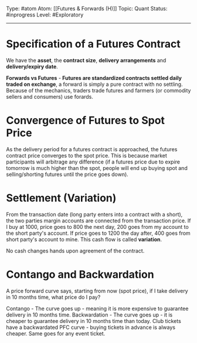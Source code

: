 Type: #atom
Atom: [[Futures & Forwards (H)]]
Topic: Quant 
Status: #inprogress 
Level: #Exploratory 

----
# Specification of a Futures Contract

We have the **asset**, the **contract size**, **delivery arrangements** and **delivery/expiry date**.

**Forwards vs Futures** - **Futures are standardized contracts settled daily traded on exchange**, a forward is simply a pure contract with no settling. Because of the mechanics, traders trade futures and farmers (or commodity sellers and consumers) use forards.

# Convergence of Futures to Spot Price

As the delivery period for a futures contract is approached, the futures contract price converges to the spot price. This is because market participants will arbitrage any difference (if a futures price due to expire tomorrow is much higher than the spot, people will end up buying spot and selling/shorting futures until the price goes down).

# Settlement (Variation)

From the transaction date (long party enters into a contract with a short), the two parties margin accounts are connected from the transaction price. If I buy at 1000, price goes to 800 the next day, 200 goes from my account to the short party's account. If price goes to 1200 the day after, 400 goes from short party's account to mine. This cash flow is called **variation**.

No cash changes hands upon agreement of the contract.

# Contango and Backwardation

A price forward curve says, starting from now (spot price), if I take delivery in 10 months time, what price do I pay?

Contango - The curve goes up - meaning it is more expensive to guarantee delivery in 10 months time.
Backwardation - The curve goes up - it is cheaper to guarantee delivery in 10 months time than today. Club tickets have a backwardated PFC curve - buying tickets in advance is always cheaper. Same goes for any event ticket.